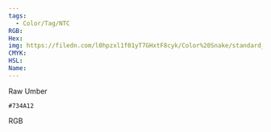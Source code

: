 ```yaml
---
tags:
  - Color/Tag/NTC
RGB:
Hex:
img: https://filedn.com/l0hpzxl1f01yT7GHxtF8cyk/Color%20Snake/standard_csv_to_svg//734A12.svg
CMYK:
HSL:
Name:
---
```

Raw Umber
```palette
#734A12
```
RGB
